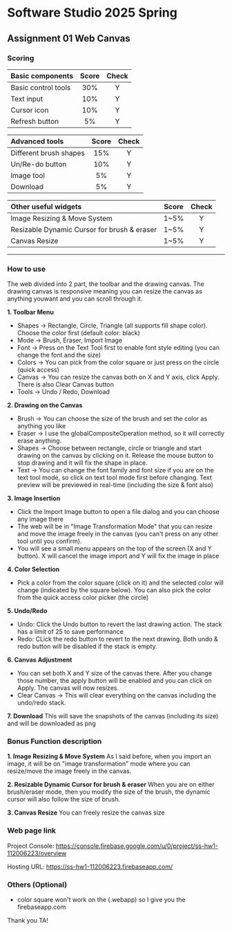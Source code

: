 # Software Studio 2025 Spring
## Assignment 01 Web Canvas


### Scoring

| **Basic components** | **Score** | **Check** |
| :------------------- | :-------: | :-------: |
| Basic control tools  |    30%    |     Y     |
| Text input           |    10%    |     Y     |
| Cursor icon          |    10%    |     Y     |
| Refresh button       |    5%     |     Y     |

| **Advanced tools**     | **Score** | **Check** |
| :--------------------- | :-------: | :-------: |
| Different brush shapes |    15%    |     Y     |
| Un/Re-do button        |    10%    |     Y     |
| Image tool             |    5%     |     Y     |
| Download               |    5%     |     Y     |

| **Other useful widgets** | **Score** | **Check** |
| :----------------------- | :-------: | :-------: |
| Image Resizing & Move System           |   1~5%    |    Y      |
| Resizable Dynamic Cursor for brush & eraser           |   1~5%    |    Y      |
| Canvas Resize           |   1~5%    |    Y      |

---

### How to use 

The web divided into 2 part, the toolbar and the drawing canvas.
The drawing canvas is responsive meaning you can resize the canvas as anything youwant and you can scroll through it.

**1. Toolbar Menu**
- Shapes -> Rectangle, Circle, Triangle (all supports fill shape color). Choose the color first (default color: black)
- Mode -> Brush, Eraser, Import Image
- Font -> Press on the Text Tool first to enable font style editing (you can change the font and the size)
- Colors -> You can pick from the color square or just press on the circle (quick access)
- Canvas -> You can resize the canvas both on X and Y axis, click Apply. There is also Clear Canvas button
- Tools -> Undo / Redo, Download

**2. Drawing on the Canvas**
- Brush -> You can choose the size of the brush and set the color as anything you like
- Eraser -> I use the globalCompositeOperation method, so it will correctly erase anything.
- Shapes -> Choose between rectangle, circle or triangle and start drawing on the canvas by clicking on it. Release the mouse button to stop drawing and it will fix the shape in place.
- Text -> You can change the font family and font size if you are on the text tool mode, so click on text tool mode first before changing. Text preview will be previewed in real-time (including the size & font also)

**3. Image Insertion**
 - Click the Import Image button to open a file dialog and you can choose any image there
 - The web will be in "Image Transformation Mode" that you can resize and move the image freely in the canvas (you can't press on any other tool until you confirm).
- You will see a small menu appears on the top of the screen (X and Y button). X will cancel the image import and Y will fix the image in place

**4. Color Selection**
 - Pick a color from the color square (click on it) and the selected color will change (indicated by the square below). You can also pick the color from the quick access color picker (the circle)

**5. Undo/Redo**
 - Undo: Click the Undo button to revert the last drawing action. The stack has a limit of 25 to save performance
 - Redo: CLick the redo button to revert to the next drawing.
Both undo & redo button will be disabled if the stack is empty.

**6. Canvas Adjustment**
 - You can set both X and Y size of the canvas there. After you change those number, the apply button will be enabled and you can click on Apply. The canvas will now resizes.
 - Clear Canvas -> This will clear everything on the canvas including the undo/redo stack.

**7. Download**
This will save the snapshots of the canvas (including its size) and will be downloaded as png

### Bonus Function description

**1. Image Resizing & Move System**
As I said before, when you import an image, it will be on "image transformation" mode where you can resize/move the image freely in the canvas.

**2. Resizable Dynamic Cursor for brush & eraser**
When you are on either brush/eraser mode, then you modify the size of the brush, the dynamic cursor will also follow the size of brush.

**3. Canvas Resize**
You can freely resize the canvas size



### Web page link

Project Console: https://console.firebase.google.com/u/0/project/ss-hw1-112006223/overview

Hosting URL: https://ss-hw1-112006223.firebaseapp.com/

### Others (Optional)
- color square won't work on the (.webapp) so I give you the firebaseapp.com

Thank you TA!

